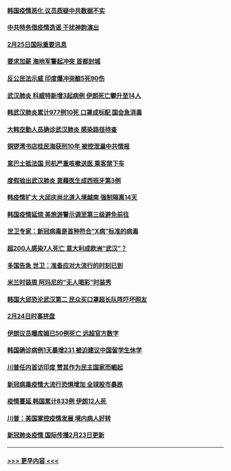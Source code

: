 #### [韩国疫情恶化 议员质疑中共数据不实](../pages/prog202/a102785460.md?t=02252302) 
#### [中共特务借疫情造谣 干扰神韵演出](../pages/prog202/a102785446.md?t=02252302) 
#### [2月25日国际重要讯息](../pages/prog202/a102785315.md?t=02252302) 
#### [要求加薪 海地军警起冲突 首都封城](../pages/prog202/a102785256.md?t=02252302) 
#### [反公民法示威 印度爆冲突酿5死90伤](../pages/prog202/a102785244.md?t=02252302) 
#### [武汉肺炎 科威特新增3起病例 伊朗死亡攀升至14人](../pages/prog202/a102785229.md?t=02252302) 
#### [韩武汉肺炎累计977例10死 口罩成标配 国会急消毒](../pages/prog202/a102784917.md?t=02252302) 
#### [大韩空勤人员确诊武汉肺炎 感染路径待查](../pages/prog202/a102785145.md?t=02252302) 
#### [铜锣湾书店桂民海获刑10年 被控泄漏中共情报](../pages/prog202/a102785088.md?t=02252302) 
#### [意巴士抵法国 司机严重咳嗽送医 乘客禁下车](../pages/prog202/a102785016.md?t=02252302) 
#### [度假验出武汉肺炎 意藉医生成西班牙第3例](../pages/prog202/a102785005.md?t=02252302) 
#### [韩疫情扩大 大邱庆尚北道入境越南 强制隔离14天](../pages/prog202/a102784992.md?t=02252302) 
#### [韩国疫情延烧 美旅游警示调至第三级避免前往](../pages/prog202/a102784949.md?t=02252302) 
#### [世卫专家：新冠病毒是首种符合“X病”标准的病毒](../pages/prog202/a102784702.md?t=02252302) 
#### [超200人感染7人死亡 意大利成欧洲“武汉”？](../pages/prog202/a102784822.md?t=02252302) 
#### [多国告急 世卫：准备应对大流行的时刻已到](../pages/prog202/a102784810.md?t=02252302) 
#### [米兰时装周 阿玛尼的“无人喝彩”时装秀](../pages/prog202/a102784750.md?t=02252302) 
#### [韩国大邱恐沦武汉第二 民众买口罩超长队阵吓坏网友](../pages/prog202/a102784714.md?t=02252302) 
#### [2月24日时事拼盘](../pages/prog202/a102784745.md?t=02252302) 
#### [伊朗议员曝库姆已50例死亡 远超官方数字](../pages/prog202/a102784656.md?t=02252302) 
#### [韩国确诊病例1天暴增231 被迫建议中国留学生休学](../pages/prog202/a102784629.md?t=02252302) 
#### [川普任内首访印度 赞其作为民主国家而崛起](../pages/prog202/a102784631.md?t=02252302) 
#### [新冠病毒疫情大流行恐惧增加 全球股市暴跌](../pages/prog202/a102784603.md?t=02252302) 
#### [疫情蔓延 韩国累计833例 伊朗12人死](../pages/prog202/a102784616.md?t=02252302) 
#### [川普：美国掌控疫情发展 境内病人好转](../pages/prog202/a102784609.md?t=02252302) 
#### [新冠肺炎疫情 国际传播2月23日更新](../pages/prog202/a102784438.md?t=02252302) 

----
#### [ >>> 更早内容 <<< ](../indexes/prog202-earlier.md)

